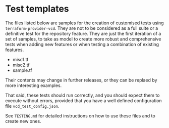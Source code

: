 # Test templates

The files listed below are samples for the creation of customised tests using `terraform-provider-vcd`.
They are not to be considered as a full suite or a definitive test for the repository feature. 
They are just the first iteration of a set of samples, to take as model to create more robust and comprehensive tests when adding new features or when testing a combination of existing features.

* misc1.tf
* misc2.tf
* sample.tf

Their contents may change in further releases, or they can be replaed by more interesting examples.

That said, these tests should run correctly, and you should expect them to execute without errors, provided that you have a well defined configuration file `vcd_test_config.json`.

See `TESTING.md` for detailed instructions on how to use these files and to create new ones.

